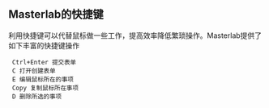 
## Masterlab的快捷键
利用快捷键可以代替鼠标做一些工作，提高效率降低繁琐操作。Masterlab提供了如下丰富的快捷键操作
```
 Ctrl+Enter 提交表单
 C 打开创建表单
 E 编辑鼠标所在的事项
 Copy 复制鼠标所在事项
 D 删除所选的事项
```

